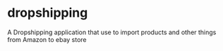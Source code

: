 # dropshipping
A Dropshipping application that use to import products and other things from Amazon to ebay store
